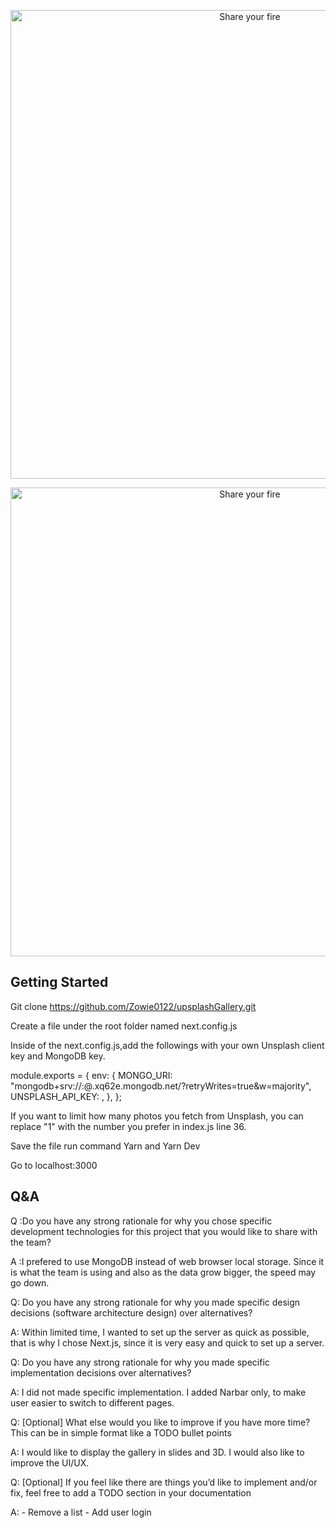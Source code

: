 <p align="center">
  <img src="./search.gif" width="750" title="Share your fire">
</p>

<p align="center">
  <img src="./favpage.gif" width="750" title="Share your fire">
</p>

## Getting Started

Git clone https://github.com/Zowie0122/upsplashGallery.git

Create a file under the root folder named next.config.js

Inside of the next.config.js,add the followings with your own Unsplash client key and MongoDB key.

module.exports = {
env: {
MONGO_URI:
"mongodb+srv://<your user name>:<your password>@<your cluster name>.xq62e.mongodb.net/<your db name>?retryWrites=true&w=majority",
UNSPLASH_API_KEY: <your client key>,
},
};

If you want to limit how many photos you fetch from Unsplash, you can replace "1" with the number you prefer in index.js line 36.

Save the file run command Yarn and Yarn Dev

Go to localhost:3000

## Q&A

Q :Do you have any strong rationale for why you chose specific development technologies for
this project that you would like to share with the team?

A :I prefered to use MongoDB instead of web browser local storage. Since it is what the team is using and also as the data grow bigger, the speed may go down.

Q: Do you have any strong rationale for why you made specific design decisions (software
architecture design) over alternatives?

A: Within limited time, I wanted to set up the server as quick as possible, that is why I chose Next.js, since it is very easy and quick to set up a server.

Q: Do you have any strong rationale for why you made specific implementation decisions over
alternatives?

A: I did not made specific implementation. I added Narbar only, to make user easier to switch to different pages.

Q: [Optional] What else would you like to improve if you have more time? This can be in simple
format like a TODO bullet points

A: I would like to display the gallery in slides and 3D. I would also like to improve the UI/UX.

Q: [Optional] If you feel like there are things you’d like to implement and/or fix, feel free to add a
TODO section in your documentation

A: - Remove a list - Add user login 
